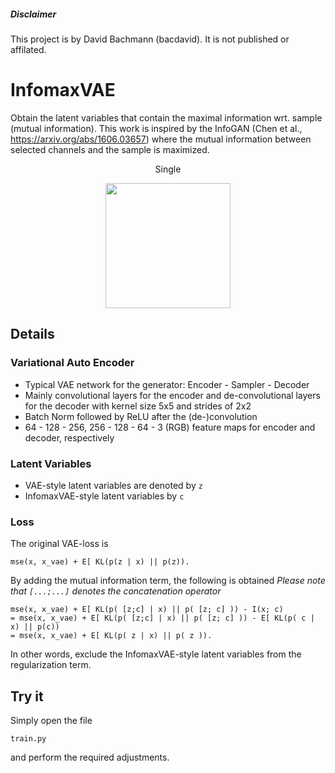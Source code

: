 ##### Disclaimer
This project is by David Bachmann (bacdavid). It is not published or affilated.

# InfomaxVAE

Obtain the latent variables that contain the maximal information wrt. sample (mutual information). This work is inspired by the InfoGAN (Chen et al., https://arxiv.org/abs/1606.03657) where the mutual information between selected channels and the sample is maximized. 

<div align="center">
<p>Single </p>
<img src="img/variable_perturbation.jpg" width="200"/>
</div>

## Details

### Variational Auto Encoder

- Typical VAE network for the generator: Encoder - Sampler - Decoder
- Mainly convolutional layers for the encoder and de-convolutional layers for the decoder with kernel size 5x5 and strides of 2x2
- Batch Norm followed by ReLU after the (de-)convolution
- 64 - 128 - 256, 256 - 128 - 64 - 3 (RGB) feature maps for encoder and decoder, respectively

### Latent Variables

- VAE-style latent variables are denoted by `z`
- InfomaxVAE-style latent variables by `c`

### Loss

The original VAE-loss is 
```
mse(x, x_vae) + E[ KL(p(z | x) || p(z)).
```
By adding the mutual information term, the following is obtained 
*Please note that `[...;...]` denotes the concatenation operator*
```
mse(x, x_vae) + E[ KL(p( [z;c] | x) || p( [z; c] )) - I(x; c) 
= mse(x, x_vae) + E[ KL(p( [z;c] | x) || p( [z; c] )) - E[ KL(p( c | x) || p(c))
= mse(x, x_vae) + E[ KL(p( z | x) || p( z )).
```
In other words, exclude the InfomaxVAE-style latent variables from the regularization term.


## Try it

Simply open the file 
```
train.py
```
and perform the required adjustments.
